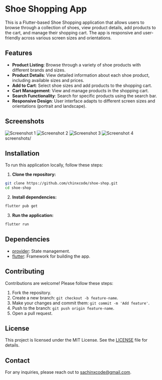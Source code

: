 # Shoe Shopping App

This is a Flutter-based Shoe Shopping application that allows users to browse through a collection of shoes, view product details, add products to the cart, and manage their shopping cart. The app is responsive and user-friendly across various screen sizes and orientations.

## Features

-   **Product Listing**: Browse through a variety of shoe products with different brands and sizes.
-   **Product Details**: View detailed information about each shoe product, including available sizes and prices.
-   **Add to Cart**: Select shoe sizes and add products to the shopping cart.
-   **Cart Management**: View and manage products in the shopping cart.
-   **Search Functionality**: Search for specific products using the search bar.
-   **Responsive Design**: User interface adapts to different screen sizes and orientations (portrait and landscape).

## Screenshots

![Screenshot 1](assets/screenshots/screenshot1.png) ![Screenshot 2](assets/screenshots/screenshot2.png) ![Screenshot 3](assets/screenshots/screenshot3.png) ![Screenshot 4](assets/screenshots/screenshot4.png)screenshots/

## Installation

To run this application locally, follow these steps:

1. **Clone the repository:**

```bash
git clone https://github.com/chinxcode/shoe-shop.git
cd shoe-shop
```

2. **Install dependencies:**

```bash
flutter pub get
```

3. **Run the application:**

```bash
flutter run
```

## Dependencies

-   [provider](https://pub.dev/packages/provider): State management.
-   [flutter](https://flutter.dev/): Framework for building the app.

## Contributing

Contributions are welcome! Please follow these steps:

1. Fork the repository.
2. Create a new branch: `git checkout -b feature-name`.
3. Make your changes and commit them: `git commit -m 'Add feature'`.
4. Push to the branch: `git push origin feature-name`.
5. Open a pull request.

## License

This project is licensed under the MIT License. See the [LICENSE](LICENSE) file for details.

## Contact

For any inquiries, please reach out to [sachinxcode@gmail.com](mailto:sachinxcode@gmail.com).
